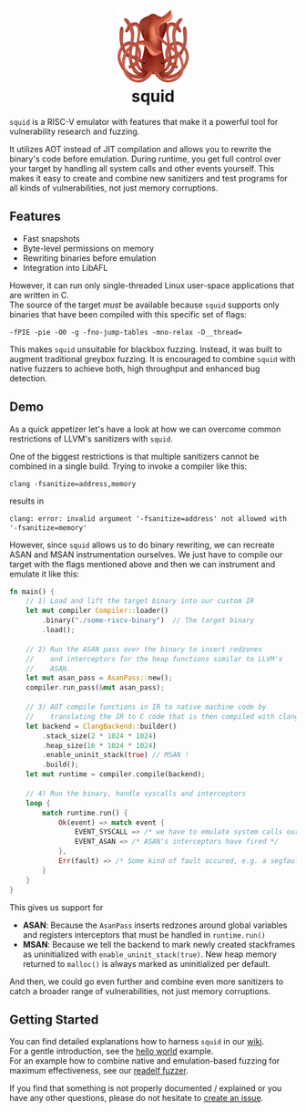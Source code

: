 <h1 align="center">
    <a href="">
        <img src="https://raw.githubusercontent.com/fkie-cad/squid/refs/heads/main/logo.png" width="128" height="auto">
    </a>
    <br/>
    squid 
    <br/>
</h1>

`squid` is a RISC-V emulator with features that make it a powerful tool for vulnerability research and fuzzing.

It utilizes AOT instead of JIT compilation and allows you to rewrite the binary's code before emulation.
During runtime, you get full control over your target by handling all system calls and other events yourself.
This makes it easy to create and combine new sanitizers and test programs for all kinds of vulnerabilities, not just memory corruptions.

## Features
- Fast snapshots
- Byte-level permissions on memory
- Rewriting binaries before emulation
- Integration into LibAFL

However, it can run only single-threaded Linux user-space applications that are written in C.  
The source of the target _must_ be available because `squid` supports only binaries that have been compiled
with this specific set of flags:
```
-fPIE -pie -O0 -g -fno-jump-tables -mno-relax -D__thread=
```
This makes `squid` unsuitable for blackbox fuzzing. Instead, it was built to augment traditional greybox fuzzing.
It is encouraged to combine `squid` with native fuzzers to achieve both, high throughput and enhanced bug detection.

## Demo
As a quick appetizer let's have a look at how we can overcome common restrictions of LLVM's sanitizers with `squid`.

One of the biggest restrictions is that multiple sanitizers cannot be combined in a single build.
Trying to invoke a compiler like this:
```
clang -fsanitize=address,memory
```
results in
```
clang: error: invalid argument '-fsanitize=address' not allowed with '-fsanitize=memory'
```

However, since `squid` allows us to do binary rewriting, we can recreate ASAN and MSAN instrumentation ourselves.
We just have to compile our target with the flags mentioned above and then we can instrument and emulate it like this:
```rs
fn main() {
    // 1) Load and lift the target binary into our custom IR
    let mut compiler Compiler::loader()
        .binary("./some-riscv-binary")  // The target binary
        .load();

    // 2) Run the ASAN pass over the binary to insert redzones
    //    and interceptors for the heap functions similar to LLVM's
    //    ASAN.
    let mut asan_pass = AsanPass::new();
    compiler.run_pass(&mut asan_pass);

    // 3) AOT compile functions in IR to native machine code by
    //    translating the IR to C code that is then compiled with clang
    let backend = ClangBackend::builder()
        .stack_size(2 * 1024 * 1024)
        .heap_size(16 * 1024 * 1024)
        .enable_uninit_stack(true) // MSAN !
        .build();
    let mut runtime = compiler.compile(backend);

    // 4) Run the binary, handle syscalls and interceptors
    loop {
        match runtime.run() {
            Ok(event) => match event {
                EVENT_SYSCALL => /* we have to emulate system calls ourselves here... */,
                EVENT_ASAN => /* ASAN's interceptors have fired */
            },
            Err(fault) => /* Some kind of fault occured, e.g. a segfault */,
        }
    }
}
```

This gives us support for
- __ASAN__: Because the `AsanPass` inserts redzones around global variables and registers interceptors
  that must be handled in `runtime.run()`
- __MSAN__: Because we tell the backend to mark newly created stackframes as uninitialized with `enable_uninit_stack(true)`.
  New heap memory returned to `malloc()` is always marked as uninitialized per default.

And then, we could go even further and combine even more sanitizers to catch a broader range of vulnerabilities, not just
memory corruptions.

## Getting Started
You can find detailed explanations how to harness `squid` in our [wiki](https://github.com/fkie-cad/squid/tree/main/wiki).   
For a gentle introduction, see the [hello world](https://github.com/fkie-cad/squid/tree/main/examples/helloworld) example.   
For an example how to combine native and emulation-based fuzzing for maximum effectiveness, see our [readelf fuzzer](https://github.com/fkie-cad/squid/tree/main/examples/readelf).  

If you find that something is not properly documented / explained or you have any other questions, please
do not hesitate to [create an issue](https://github.com/fkie-cad/squid/issues/new).
